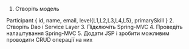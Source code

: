 1. Створіть модель

Participant {
    id,
    name,
    email,
    level{L1,L2,L3,L4,L5},
    primarySkill
} 
2. Створіть Dao і Service Layer
3. Підключіть Spring-MVC
4. Проведіть налаштування Spring-MVC
5. Додати JSP і зробити можливим проводити CRUD операції на них 
